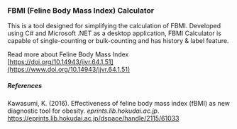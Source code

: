 ### FBMI (Feline Body Mass Index) Calculator

This is a tool designed for simplifying the calculation of FBMI. Developed using C# and Microsoft .NET as a desktop application, FBMI Calculator is capable of single-counting or bulk-counting and has history & label feature.

Read more about Feline Body Mass Index [https://doi.org/10.14943/jjvr.64.1.51](https://www.doi.org/10.14943/jjvr.64.1.51)


##### References
Kawasumi, K. (2016). Effectiveness of feline body mass index (fBMI) as new diagnostic tool for obesity. _eprints.lib.hokudai.ac.jp_. https://eprints.lib.hokudai.ac.jp/dspace/handle/2115/61033
